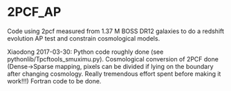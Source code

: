 # 2PCF_AP
Code using 2pcf measured from 1.37 M BOSS DR12 galaxies to do a redshift evolution AP test and constrain cosmological models.

Xiaodong 2017-03-30:
Python code roughly done (see pythonlib/Tpcftools_smuximu.py). 
Cosmological conversion of 2PCF done 
  (Dense->Sparse mapping, pixels can be divided if lying on the boundary after changing cosmology. Really tremendous effort spent before making it work!!!)
Fortran code to be done.


